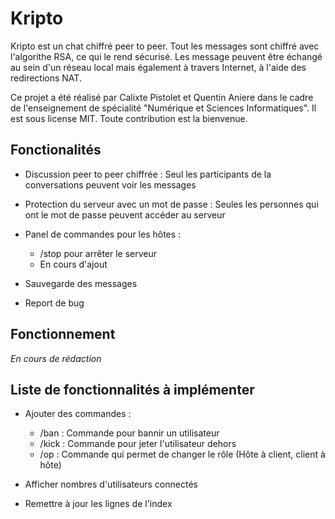 # Kripto

Kripto est un chat chiffré peer to peer. Tout les messages sont chiffré avec l'algorithe RSA, ce qui le rend sécurisé. Les message peuvent être
échangé au sein d'un réseau local mais également à travers Internet, à l'aide des redirections NAT.

Ce projet a été réalisé par Calixte Pistolet et Quentin Aniere dans le cadre de l'enseignement de spécialité "Numérique et Sciences Informatiques". Il est sous license MIT. Toute contribution est la bienvenue.

## Fonctionalités

 - Discussion peer to peer chiffrée : Seul les participants de la conversations peuvent voir les messages
 - Protection du serveur avec un mot de passe : Seules les personnes qui ont le mot de passe peuvent accéder au serveur
 - Panel de commandes pour les hôtes :
    
    - /stop pour arrêter le serveur
    - En cours d'ajout

 - Sauvegarde des messages
 - Report de bug

## Fonctionnement

*En cours de rédaction*

## Liste de fonctionnalités à implémenter 

- Ajouter des commandes :
  
    - /ban : Commande pour bannir un utilisateur 
    - /kick : Commande pour jeter l'utilisateur dehors 
    - /op : Commande qui permet de changer le rôle (Hôte à client, client à hôte)

- Afficher nombres d'utilisateurs connectés

- Remettre à jour les lignes de l'index
